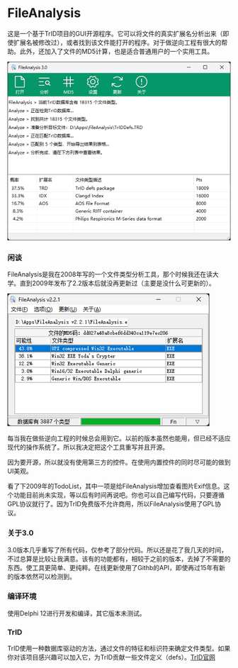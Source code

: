 # FileAnalysis
这是一个基于TrID项目的GUI开源程序。它可以将文件的真实扩展名分析出来（即使扩展名被修改过），或者找到该文件能打开的程序。对于做逆向工程有很大的帮助。此外，还加入了文件的MD5计算，也是适合普通用户的一个实用工具。

![FileAnalysis 3.0](./doc/v3.0.png)

### 闲谈
FileAnalysis是我在2008年写的一个文件类型分析工具，那个时候我还在读大学。直到2009年发布了2.2版本后就没再更新过（主要是没什么可更新的）。

![FileAnalysis 2.2.1](./doc/v2.2.1.png)

每当我在做些逆向工程的时候总会用到它。以前的版本虽然也能用，但已经不适应现代的操作系统了。所以我决定把这个工具重写并且开源。

因为要开源，所以就没有使用第三方的控件。在使用内置控件的同时尽可能的做到UI美观。

看了下2009年的TodoList，其中一项是给FileAnalysis增加查看图片Exif信息。这个功能目前尚未实现，等以后有时间再说吧。你也可以自己编写代码，只要遵循GPL协议就行了。因为TrID免费版不允许商用，所以FileAnalysis使用了GPL协议。

### 关于3.0
3.0版本几乎重写了所有代码，仅参考了部分代码。所以还是花了我几天的时间，不过总算是比较让我满意。该有的功能都有，相较于之前的版本，去掉了不需要的东西。使工具更简单、更纯粹。在线更新使用了Githb的API，即使再过15年有新的版本依然可以检测到。

### 编译环境
使用Delphi 12进行开发和编译，其它版本未测试。

### TrID
TrID使用一种数据库驱动的方法，通过文件的特征和标识符来确定文件类型。如果你对该项目感兴趣可以加入它，为TrID贡献一些文件定义（defs）。[TrID官网](https://mark0.net)

